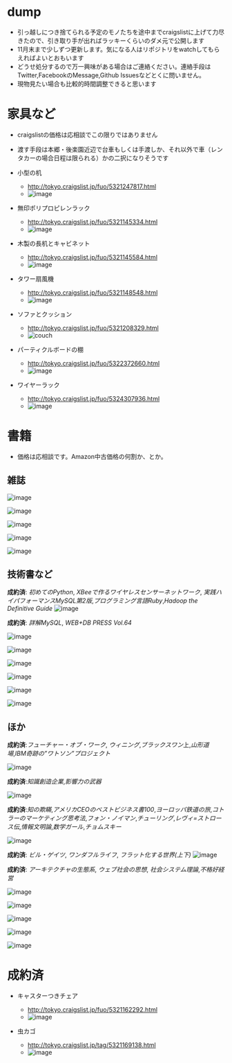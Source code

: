 # dump

- 引っ越しにつき捨てられる予定のモノたちを途中までcraigslistに上げて力尽きたので、引き取り手が出ればラッキーくらいのダメ元で公開します
- 11月末まで少しずつ更新します。気になる人はリポジトリをwatchしてもらえればよいとおもいます
- どうせ処分するので万一興味がある場合はご連絡ください。連絡手段はTwitter,FacebookのMessage,Github Issuesなどとくに問いません。
- 現物見たい場合も比較的時間調整できると思います

# 家具など
- craigslistの価格は応相談でこの限りではありません
- 渡す手段は本郷・後楽園近辺で台車もしくは手渡しか、それ以外で車（レンタカーの場合日程は限られる）かの二択になりそうです


- 小型の机
  - http://tokyo.craigslist.jp/fuo/5321247817.html
  - ![image](http://images.craigslist.org/00202_57xVxX7vcnA_600x450.jpg)

- 無印ポリプロピレンラック
  - http://tokyo.craigslist.jp/fuo/5321145334.html
  - ![image](http://images.craigslist.org/00P0P_cFh7UTgesz5_600x450.jpg)

- 木製の長机とキャビネット
  - http://tokyo.craigslist.jp/fuo/5321145584.html
  - ![image](http://images.craigslist.org/01515_8tlf7TVxTOt_600x450.jpg)

- タワー扇風機
  - http://tokyo.craigslist.jp/fuo/5321148548.html
  - ![image](http://images.craigslist.org/00d0d_49ECom8Kov8_600x450.jpg)


- ソファとクッション
  - http://tokyo.craigslist.jp/fuo/5321208329.html
  - ![couch](http://images.craigslist.org/00j0j_arNoxOiH1aK_600x450.jpg)
- パーティクルボードの棚
  - http://tokyo.craigslist.jp/fuo/5322372660.html
  - ![image](http://images.craigslist.org/00303_hPGMBIYArmm_600x450.jpg)

- ワイヤーラック
  - http://tokyo.craigslist.jp/fuo/5324307936.html
  - ![image](http://images.craigslist.org/00k0k_7mSRtbuzNjQ_600x450.jpg)

# 書籍
* 価格は応相談です。Amazon中古価格の何割か、とか。

## 雑誌

![image](https://photos-4.dropbox.com/t/2/AACUOOGESRCQg_oUDptLeRLv-prKNPgmHEZ9IoM2oCBkTw/12/561462/jpeg/32x32/3/1448031600/0/2/2015-11-20%2019.24.10.jpg/EM-GThiItov3AyABKAE/S2gUzIdciLOQIqyuryMqnkgKync3vyzsO5YMTouHo7Q?size_mode=3&size=1024x768)

![image](https://photos-6.dropbox.com/t/2/AAAcDOc4Ab5YQeKCJX4O_SBMfzNtHCzwMgHg0bDJfPvDeA/12/561462/jpeg/32x32/3/1448035200/0/2/2015-11-20%2019.47.55.jpg/EM-GThjCt4v3AyABKAE/11Bv8Ugysn3F0nAVyMJuZk45WLrqWocyRmkiZ38uwD0?size_mode=3&size=1024x768)

![image](https://photos-5.dropbox.com/t/2/AACAkejqHFdph7wnBFcsLSuifQ4hUY-OfafalGDepcsdww/12/561462/jpeg/32x32/3/1448035200/0/2/2015-11-20%2020.13.45.jpg/EM-GThjCt4v3AyABKAE/wVpo_dgcUhl3X2cGOGhrcfnZ7Kd1IIZU_gR6mXba9SI?size_mode=3&size=1024x768)

![image](https://photos-6.dropbox.com/t/2/AAChB4VD9YcqIkDkgPx3z661rtQ580oOwa-qZ7yJ-q98GA/12/561462/jpeg/32x32/3/1448035200/0/2/2015-11-20%2020.08.01.jpg/EM-GThjEt4v3AyABKAE/pBNjE-cKHS58pn61FmF8dp_kkT8CeDtaiAjMsNIzM8s?size_mode=3&size=1024x768)

![image](https://photos-3.dropbox.com/t/2/AADxKjdP4ihiM9nB17mqiTUcZgwC3JKjuiQ4V7OCez169Q/12/561462/jpeg/32x32/3/1448035200/0/2/2015-11-20%2020.11.06.jpg/EM-GThjEt4v3AyABKAE/aQXHUHDTQFwTrR6vWVcuC5qHh1qSUhclWrgQEPZi6bs?size_mode=3&size=1024x768)

## 技術書など

**成約済**: *初めてのPython*, *XBeeで作るワイヤレスセンサーネットワーク*, *実践ハイパフォーマンスMySQL第2版*,*プログラミング言語Ruby*,*Hadoop the Definitive Guide*
![image](https://photos-6.dropbox.com/t/2/AACtedasK9bSMzGEHO16zT9FXRTS2RLmH7RKvSg3P-D5NA/12/561462/jpeg/32x32/3/1447912800/0/2/2015-11-19%2010.44.14.jpg/EM-GThjzs4v3AyABKAE/o9wEmxyiLmFR49MFXXG-G8ayF6sU0fyXM63hJu9LCNE?size_mode=2&size=1024x768)

**成約済**: *詳解MySQL*, *WEB+DB PRESS Vol.64*

![image](https://photos-6.dropbox.com/t/2/AACUyX1q93o7bXWqAXAj3XOQe66rSzwWVdGaK0axSZ7F0g/12/561462/jpeg/32x32/3/1447920000/0/2/2015-11-19%2011.44.06.jpg/EM-GThixtIv3AyABKAE/c0XxacjuYBMoZzgsYCNhifusMvllZWJa78nAajqa-dQ?size_mode=2&size=1024x768)



![image](https://photos-4.dropbox.com/t/2/AAD_iXXP2NRswmeLkUWH8kfJK57Gfzx-gmiK5SwM7pjELg/12/561462/jpeg/32x32/3/1447916400/0/2/2015-11-19%2011.36.01.jpg/EM-GThixtIv3AyABKAE/YkXNEYDRP89hBptnQye3AwlHcZMncNBNzPHD6snixMQ?size_mode=2&size=1024x768)

![image](https://photos-3.dropbox.com/t/2/AABMU_dJX8l7tTnVMpbinSZRJnEbHhZ0CRIcpubxMR5AtA/12/561462/jpeg/32x32/3/1447970400/0/2/2015-11-20%2000.33.09.jpg/EM-GThiVtYv3AyABKAE/YDf3J5ej63BRDD1kRNZYd4Uy6e4ZMxvxLgP97opxt7I?size_mode=2&size=1024x768)

![image](https://photos-3.dropbox.com/t/2/AABNfakIiFzB0MYbhty3fi5Am7DG3pqn5swUAN35bnV-fA/12/561462/jpeg/32x32/3/1447970400/0/2/2015-11-20%2000.28.48.jpg/EM-GThiYtYv3AyABKAE/Qa83m_H7uJ9_3k4Cxclcekv39KrokyiD7SlmGdLzFuI?size_mode=2&size=1024x768)

![image](https://photos-6.dropbox.com/t/2/AADfKzyHZZuUeLvCCfK2OElG5-odkIxLpxaDohtonos23A/12/561462/jpeg/32x32/3/1448031600/0/2/2015-11-20%2019.03.25.jpg/EM-GThiQtov3AyABKAE/A7vlAGlgfAsGJpyDKBT2BrE_oMHVkRhN_Av7G6cLoB4?size_mode=3&size=1024x768)

![image](https://photos-2.dropbox.com/t/2/AAB6VcFQh-Xmzk-FAPwEzssVQnpKDK9vFKZcZQL0ViUL-Q/12/561462/jpeg/32x32/3/1448053200/0/2/2015-11-20%2021.27.10.jpg/EM-GThj2uYv3AyABKAE/n0rc8Vtbj-_MQCHjHq3W4yhWCWAMoMy3G4Dntgy2ADw?size_mode=3&size=1024x768)




## ほか
**成約済**:*フューチャー・オブ・ワーク*, *ウィニング*,*ブラックスワン*上,*山形道場*,*IBM奇跡の”ワトソン”プロジェクト*

![image](https://photos-6.dropbox.com/t/2/AADvpdLOC_2k38uiGAi9xZmB3arj0abLVy-VhUwC3y4HmA/12/561462/jpeg/32x32/3/1447970400/0/2/2015-11-20%2000.38.31.jpg/EM-GThiVtYv3AyABKAE/PoGgxZiiBW3ZcOfFTWqtChlR0y672U6wPSSEAWGbF4w?size_mode=2&size=1024x768)


**成約済**:*知識創造企業*,*影響力の武器*

![image](https://photos-1.dropbox.com/t/2/AACmn50b1wgM0JHFxvfwBN1uW_UhpNDDpDLVC9prmWEnzg/12/561462/jpeg/32x32/3/1447970400/0/2/2015-11-20%2000.47.24.jpg/EM-GThiVtYv3AyABKAE/eTN-gyTDxjzl-WJMtCH4Bb_FYokLTzx7yAwv95xuRio?size_mode=2&size=1024x768)


**成約済**:*知の欺瞞*,*アメリカCEOのベストビジネス書100*,*ヨーロッパ鉄道の旅*,*コトラーのマーケティング思考法*,*フォン・ノイマン*,*チューリング*,*レヴィ=ストロース伝*,*情報文明論*,*数学ガール*,*チョムスキー*


![image](https://photos-5.dropbox.com/t/2/AADC-gqJdIsC1Nl3ecvmv_6h1EVwXc2YsK9d-8zF6fP1VA/12/561462/jpeg/32x32/3/1447970400/0/2/2015-11-20%2001.42.28.jpg/EM-GThiUtYv3AyABKAE/HrSpFKKzewIAOw7gmDAAXy6U6p5Ki8AIpCnKm14P7Lc?size_mode=2&size=1024x768)

**成約済**: *ビル・ゲイツ*, *ワンダフルライフ*, *フラット化する世界(上下)*
![image](https://photos-4.dropbox.com/t/2/AACWsKY36cuwWiNmOzXeoSuoLJrnoYn09IVnvdfZEdSU5g/12/561462/jpeg/32x32/3/1447970400/0/2/2015-11-20%2001.32.58.jpg/EM-GThiVtYv3AyABKAE/7uVe4YQp5gJnrvqc_OtUZFmLaIwXhL_rIKjNVm7N_cY?size_mode=2&size=1024x768)


**成約済**: *アーキテクチャの生態系*, *ウェブ社会の思想*, *社会システム理論*,*不格好経営*

![image](https://photos-3.dropbox.com/t/2/AABSvGHdjl-JTmO7uM7DG0ZASmPMoVtyJIZZY0aCtjbVvw/12/561462/jpeg/32x32/3/1447970400/0/2/2015-11-20%2000.00.38.jpg/EM-GThiYtYv3AyABKAE/5iJfdZhSpsBowcbcMMw1S16UjtZn_qsX-xzo3qWph4o?size_mode=2&size=1024x768)

![image](https://photos-4.dropbox.com/t/2/AACiF0pKRLdDMGEDHy7bQSQV4FeCCysVbTWUS4pUKHKsuw/12/561462/jpeg/32x32/3/1448031600/0/2/2015-11-20%2019.08.15.jpg/EM-GThiQtov3AyABKAE/SZKvdgeixtTxyVpY-OBkoVVzoOywPzT5qmFOYZZy3JQ?size_mode=3&size=1024x768)

![image](https://photos-1.dropbox.com/t/2/AAA1h5kPNkWS2UJY08M5BT7kel4gZkSVLE784nPTIVrWBw/12/561462/jpeg/32x32/3/1448031600/0/2/2015-11-20%2018.55.48.jpg/EM-GThiQtov3AyABKAE/4KJUad1r2-7SwwI_o2_ClkPKhl8SBmRw6Xwxklv8g3M?size_mode=3&size=1024x768)

![image](https://photos-5.dropbox.com/t/2/AAAIXLDvp86WVL3ux4DiGGuxxNPUlJNaC7sFeH7ePE6nGg/12/561462/jpeg/32x32/3/1448031600/0/2/2015-11-20%2018.48.20.jpg/EM-GThiQtov3AyABKAE/AoOGE3AXuBLAz-1ked1UXKCavTcb54jWQapd5HTsf2A?size_mode=3&size=1024x768)

![image](https://photos-2.dropbox.com/t/2/AAD73Cwcp4ReJNDzA24kjuHnO1slTlknrbzvltzT8KqJow/12/561462/jpeg/32x32/3/1448053200/0/2/2015-11-20%2021.19.55.jpg/EM-GThj2uYv3AyABKAE/20v-qLVx1XyhMDXnEQUrWnFILu6Qo6cT6qYWWuKJ86Q?size_mode=3&size=1024x768)

# 成約済

- キャスターつきチェア
  - http://tokyo.craigslist.jp/fuo/5321162292.html
  - ![image](http://images.craigslist.org/00b0b_1M4Gr1ug5i6_600x450.jpg)

- 虫カゴ
  - http://tokyo.craigslist.jp/tag/5321169138.html
  - ![image](http://images.craigslist.org/00c0c_fkjndZsZCmp_600x450.jpg)



